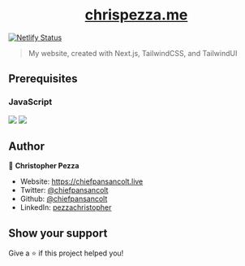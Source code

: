 <h1 align="center">
  <a href="https://chrispezza.me" target="_blank">chrispezza.me</a>
</h1>

[![Netlify Status](https://api.netlify.com/api/v1/badges/5f252587-73c2-4962-bb77-64904617f77d/deploy-status)](https://app.netlify.com/sites/chris-pezza/deploys)

> My website, created with Next.js, TailwindCSS, and TailwindUI

## Prerequisites

### JavaScript

<p>
  <img src="https://img.shields.io/badge/node-16.x.x-blue.svg" />
  <img src="https://img.shields.io/badge/yarn-1.22.x-blue.svg" />
</p>

## Author

👤 **Christopher Pezza**

* Website: https://chiefpansancolt.live
* Twitter: [@chiefpansancolt](https://twitter.com/chiefpansancolt)
* Github: [@chiefpansancolt](https://github.com/chiefpansancolt)
* LinkedIn: [pezzachristopher](https://linkedin.com/in/pezzachristopher)

## Show your support

Give a ⭐️ if this project helped you!
